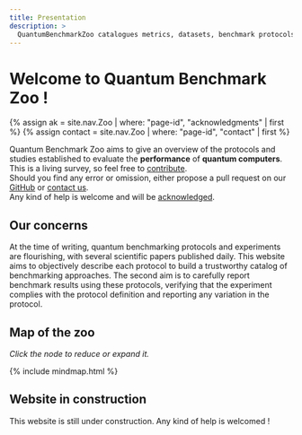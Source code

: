 ```yaml
---
title: Presentation
description: >
  QuantumBenchmarkZoo catalogues metrics, datasets, benchmark protocols, and guidelines to assess quantum computer performance.
---
```


# Welcome to Quantum Benchmark Zoo !
{% assign ak = site.nav.Zoo | where: "page-id", "acknowledgments" | first %}
{% assign contact = site.nav.Zoo | where: "page-id", "contact" | first %}

Quantum Benchmark Zoo aims to give an overview of the protocols and studies established to evaluate the **performance** of **quantum computers**. This is a living survey, so feel free to <a href="{{ site.git.repository_url }}/blob/master/README.md" target="_blank">contribute</a>.  
Should you find any error or omission, either propose a pull request on our <a href="{{ site.git.repository_url }}" target="_blank">GitHub</a> or <a href="{{ contact.url | prepend: site.baseurl }}" target="_blank">contact us</a>.  
Any kind of help is welcome and will be <a href="{{ ak.url | prepend: site.baseurl }}" target="_blank">acknowledged</a>.

## Our concerns

At the time of writing, quantum benchmarking protocols and experiments are flourishing, with several scientific papers published daily. This website aims to objectively describe each protocol to build a trustworthy catalog of benchmarking approaches. The second aim is to carefully report benchmark results using these protocols, verifying that the experiment complies with the protocol definition and reporting any variation in the protocol.

## Map of the zoo

*Click the node to reduce or expand it.*

<div class="my-mind-map" id="mind-map">
{%  include mindmap.html %}
</div>

## Website in construction

This website is still under construction. Any kind of help is welcomed !
